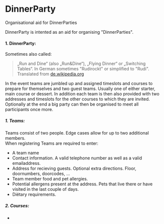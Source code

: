 # DinnerParty
Organisational aid for DinnerParties

DinnerParty is intented as an aid for organising "DinnerParties".

#### 1. DinnerParty:  
 Sometimes also called:
 > „Run and Dine“ (also „Run&Dine“), „Flying Dinner“ or „Switching Tables“. In German sometimes "Rudirockt" or simplified to "Rudi".    
 Translated from [de.wikipedia.org](http://de.wikipedia.org/wiki/Running_Dinner)
 
 In the event teams are jumbled up and assigned timeslots and courses to prepare for themselves and two guest teams.
 Usually one of either starter, main course or dessert.
 In addition each team is then also provided with two addresses and timeslots for the other courses to which they are invited.
 Optionally at the end a big party can then be organised to meet all participants once more.
  
#####  1. Teams:  
  Teams consist of two people. Edge cases allow for up to two additional members.  
  When registering Teams are required to enter:
   * A team name
   * Contact information. A valid telephone number as well as a valid emailaddress.
   * Address for recieving guests. Optional extra directions. Floor, doornumbers, doorcodes, ...
   * Team member food and pet allergies.
   * Potential allergens present at the address. Pets that live there or have visited in the last couple of days.
   * Diëtary requirements.  
   
 ##### 2. Courses:  
   * 
